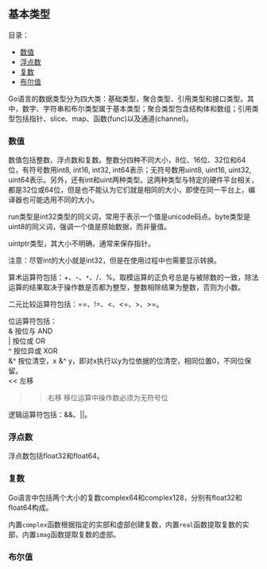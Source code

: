 ## 基本类型

目录：

  * [数值](#数值)
  * [浮点数](#浮点数)
  * [复数](#复数)
  * [布尔值](#布尔值)

Go语言的数据类型分为四大类：基础类型，聚合类型、引用类型和接口类型。其中，数字、字符串和布尔类型属于基本类型；聚合类型包含结构体和数组；引用类型包括指针、slice、map、函数(func)以及通道(channel)。

### 数值

数值包括整数、浮点数和复数。整数分四种不同大小，8位、16位、32位和64位，有符号数用int8, int16, int32, int64表示；无符号数用uint8, uint16, uint32, uint64表示。另外，还有int和uint两种类型。这两种类型与特定的硬件平台相关，都是32位或64位，但是也不能认为它们就是相同的大小，即使在同一平台上，编译器也可能选用不同的大小。

run类型是int32类型的同义词，常用于表示一个值是unicode码点。byte类型是uint8的同义词，强调一个值是原始数据，而非量值。

uintptr类型，其大小不明确，通常来保存指针。

注意：尽管int的大小就是int32，但是在使用过程中也需要显示转换。

算术运算符包括：+、-、`*`、/、%。取模运算的正负号总是与被除数的一致，除法运算的结果取决于操作数是否都为整型，整数相除结果为整数，否则为小数。

二元比较运算符包括：==、!=、<、<=、>、>=。

位运算符包括：  
& 按位与 AND  
| 按位或 OR  
^ 按位异或 XOR  
&^ 按位清空，x &^ y，即对x执行以y为位依据的位清空，相同位置0，不同位保留。  
<< 左移  
>> 右移 移位运算中操作数必须为无符号位

逻辑运算符包括：&&、||。

### 浮点数

浮点数包括float32和float64。

### 复数

Go语言中包括两个大小的复数complex64和complex128，分别有float32和float64构成。

内置`complex`函数根据指定的实部和虚部创建复数，内置`real`函数提取复数的实部，内置`imag`函数提取复数的虚部。

### 布尔值
